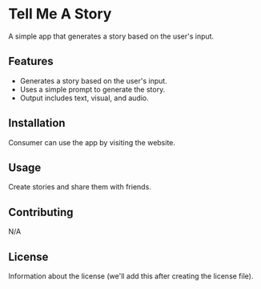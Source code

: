 # Tell Me A Story

A simple app that generates a story based on the user's input.

## Features

- Generates a story based on the user's input.
- Uses a simple prompt to generate the story.
- Output includes text, visual, and audio.

## Installation

Consumer can use the app by visiting the website.

## Usage

Create stories and share them with friends.

## Contributing

N/A

## License

Information about the license (we'll add this after creating the license file).
